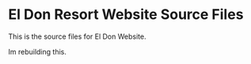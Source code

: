 # El Don Resort Website Source Files

This is the source files for El Don Website.

Im rebuilding this.
